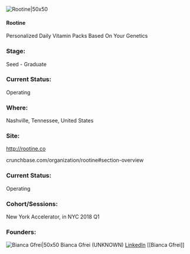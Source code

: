 

![Rootine|50x50](https://apimg.techstars.com/connect/images/image_files/5ab3d5fec1a4b81e6600002b/original/Screen_Shot_2018-03-22_at_12.12.30_PM.png)

#### Rootine
Personalized Daily Vitamin Packs Based On Your Genetics

### Stage: 
Seed - Graduate 

### Current Status: 
Operating

### Where:
Nashville, Tennessee, United States

### Site:
http://rootine.co



crunchbase.com/organization/rootine#section-overview

### Current Status: 
Operating

### Cohort/Sessions: 
New York Accelerator, in NYC 2018 Q1

### Founders: 

![Bianca Gfrei|50x50](https://apimg.techstars.com/connect/images/image_files/5a5fae7e9c66a97733000008/original/AAIA_wDGAAAAAQAAAAAAAApiAAAAJGM3ZWRlYWJlLTc2YjctNGQzMi1hODI3LTYwOTAyZjEwOWFmNQ.jpg) Bianca Gfrei (UNKNOWN) [LinkedIn](https://linkedin.com/in/biancagfrei) [[Bianca Gfrei]]


